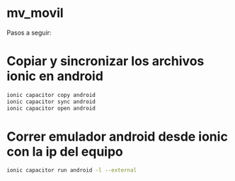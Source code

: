 # mv_movil
Pasos a seguir:

# Copiar y sincronizar los archivos ionic en android
```bash
ionic capacitor copy android
ionic capacitor sync android
ionic capacitor open android
```

# Correr emulador android desde ionic con la ip del equipo
```bash
ionic capacitor run android -l --external
```
